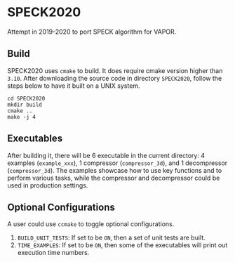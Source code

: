 # SPECK2020
Attempt in 2019-2020 to port SPECK algorithm for VAPOR.

## Build
SPECK2020 uses `cmake` to build. It does require cmake version higher than `3.10`.
After downloading the source code in directory `SPECK2020`, follow the steps below
to have it built on a UNIX system.

```
cd SPECK2020
mkdir build
cmake ..
make -j 4
```

## Executables
After building it, there will be 6 executable in the current directory:
4 examples (`example_xxx`), 1 compressor (`compressor_3d`),
and 1 decompressor (`compressor_3d`).
The examples showcase how to use key functions and to perform various tasks,
while the compressor and decompressor could be used in production settings.

## Optional Configurations
A user could use `ccmake` to toggle optional configurations.
1. `BUILD_UNIT_TESTS`: If set to be `ON`, then a set of unit tests are built.
2. `TIME_EXAMPLES`: If set to be `ON`, then some of the executables will print
out execution time numbers.
